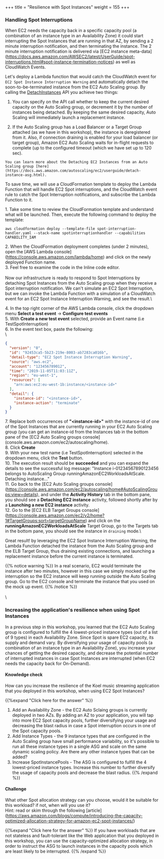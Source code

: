 +++
title = "Resilience with Spot Instances"
weight = 155
+++

### Handling Spot Interruptions
When EC2 needs the capacity back in a specific capacity pool (a combination of an instance type in an Availability Zone) it could start interrupting the Spot Instances that are running in that AZ, by sending a 2 minute interruption notification, and then terminating the instance. The 2 minute interruption notification is delivered via [EC2 instance meta-data] (https://docs.aws.amazon.com/AWSEC2/latest/UserGuide/spot-interruptions.html#spot-instance-termination-notices) as well as CloudWatch Events. 

Let's deploy a Lambda function that would catch the CloudWatch event for `EC2 Spot Instance Interruption Warning` and automatically detach the soon-to-be-terminated instance from the EC2 Auto Scaling group. 
By calling the [DetachInstances](https://docs.aws.amazon.com/autoscaling/ec2/APIReference/API_DetachInstances.html) API you achieve two things:

  1. You can specify on the API call whether to keep the current desired capacity on the Auto Scaling group, or decrement it by the number of instances being detached. By keeping the same desired capacity, Auto Scaling will immediately launch a replacement instance.

  1. If the Auto Scaling group has a Load Balancer or a Target Group attached (as we have in this workshop), the instance is deregistered from it. Also, if connection draining is enabled for your load balancer (or target group), Amazon EC2 Auto Scaling waits for in-flight requests to complete (up to the configured timeout (which we have set up to 120 sec).

    You can learn more about the Detaching EC2 Instances from an Auto Scaling group [here](https://docs.aws.amazon.com/autoscaling/ec2/userguide/detach-instance-asg.html).


To save time, we will use a CloudFormation template to deploy the Lambda Function that will handle EC2 Spot interruptions, and the CloudWatch event rule to catch the Spot Interruption notifications, and subscribe the Lambda Function to it. 

1\. Take some time to review the CloudFormation template and understand what will be launched. Then, execute the following command to deploy the template: 

```
aws cloudformation deploy --template-file spot-interruption-handler.yaml --stack-name spotinterruptionhandler --capabilities CAPABILITY_IAM
```

2\. When the CloudFormation deployment completes (under 2 minutes), open the [AWS Lambda console] (https://console.aws.amazon.com/lambda/home) and click on the newly deployed Function name.\
3\. Feel free to examine the code in the Inline code editor.\
\
Now our infrastructure is ready to respond to Spot Interruptions by detaching Spot Instances from the Auto Scaling group when they receive a Spot interruption notification. We can't simulate an EC2 Spot Interruption, but we can invoke the Lambda Function with a simulation of a CloudWatch event for an EC2 Spot Instance Interruption Warning, and see the result.\

4\. In the top right corner of the AWS Lambda console, click the dropdown menu **Select a test event** -> **Configure test events**\
5\. With **Create a new test event** selected, provide an Event name (i.e TestSpotInterruption)\
6\. In the event text box, paste the following:\
\
```json
{
  "version": "0",
  "id": "92453ca5-5b23-219e-8003-ab7283ca016b",
  "detail-type": "EC2 Spot Instance Interruption Warning",
  "source": "aws.ec2",
  "account": "123456789012",
  "time": "2019-11-05T11:03:11Z",
  "region": "eu-west-1",
  "resources": [
    "arn:aws:ec2:eu-west-1b:instance/<instance-id>"
  ],
  "detail": {
    "instance-id": "<instance-id>",
    "instance-action": "terminate"
  }
}
```
7\. Replace both occurrences of **"\<instance-id>"** with the instance-id of one of the Spot Instances that are currently running in your EC2 Auto Scaling group (you can get an instance-id from the Instances tab in the bottom pane of the [EC2 Auto Scaling groups console] (console.aws.amazon.com/ec2/autoscaling/home).\
8\. Click **Create**\
9\. With your new test name (i.e TestSpotInterruption) selected in the dropdown menu, click the **Test** button.\
10\. The execution result should be **succeeded** and you can expand the details to see the successful log message: "Instance i-01234567890123456 belongs to AutoScaling Group runningAmazonEC2WorkloadsAtScale. Detaching instance..."\
11\. Go back to the [EC2 Auto Scaling groups console] (https://console.aws.amazon.com/ec2/autoscaling/home#AutoScalingGroups:view=details), and under the **Activity History** tab in the bottom pane, you should see a **Detaching EC2 instance** activity, followed shortly after by a **Launching a new EC2 instance** activity.\
12\. Go to the [EC2 ELB Target Groups console] (https://console.aws.amazon.com/ec2/v2/home?1#TargetGroups:sort=targetGroupName) and click on the **runningAmazonEC2WorkloadsAtScale** Target Group, go to the Targets tab in the bottom pane, you should see the instance in `draining` mode.\

Great result! by leveraging the EC2 Spot Instance Interruption Warning, the Lambda Function detached the instance from the Auto Scaling group and the ELB Target Group, thus draining existing connections, and launching a replacement instance before the current instance is terminated.

{{% notice warning %}} 
In a real scenario, EC2 would terminate the instance after two minutes, however in this case we simply mocked up the interruption so the EC2 instance will keep running outside the Auto Scaling group. Go to the EC2 console and terminate the instance that you used on the mock up event.
{{% /notice %}}
\
\
\

### Increasing the application's resilience when using Spot Instances

In a previous step in this workshop, you learned that the EC2 Auto Scaling group is configured to fulfill the 4 lowest-priced instance types (out of a list of 9 types) in each Availability Zone. Since Spot is spare EC2 capacity, its supply and demand vary. By diversifying your usage of capacity pools (a combination of an instance type in an Availability Zone), you increase your chances of getting the desired capacity, and decrease the potential number of interrupted instances in case Spot Instances are interrupted (when EC2 needs the capacity back for On-Demand).

#### Knowledge check
How can you increase the resilience of the Koel music streaming application that you deployed in this workshop, when using EC2 Spot Instances?

{{%expand "Click here for the answer" %}}
1. Add an Availability Zone - the EC2 Auto Sclaing groups is currently deployed in two AZs. By adding an AZ to your application, you will tap into more EC2 Spot capacity pools, further diversifying your usage and decreasing the blast radius in case a Spot interruption occurs in one of the Spot capacity pools.
2. Add Instance Types - the 9 instance types that are configured in the Auto Scaling group have small performance variability, so it's possible to run all these instance types in a single ASG and scale on the same dynamic scaling policy. Are there any other instance types that can be added?
3. Increase SpotInstancePools - The ASG is configured to fulfill the 4 lowest-priced instance types. Increase this number to further diversify the usage of capacity pools and decrease the blast radius.
{{% /expand %}}

#### Challenge 
What other Spot allocation strategy can you choose, would it be suitable for this workload? if not, when will you use it?\
Hint: read or skim through the following [article] (https://aws.amazon.com/blogs/compute/introducing-the-capacity-optimized-allocation-strategy-for-amazon-ec2-spot-instances/)

{{%expand "Click here for the answer" %}}
If you have workloads that are not stateless and fault-tolerant like the Web application that you deployed in this workshop, you can use the capacity-optimized allocation strategy, in order to instruct the ASG to launch instances in the capacity pools which are least likely to be interrupted.
{{% /expand %}}
